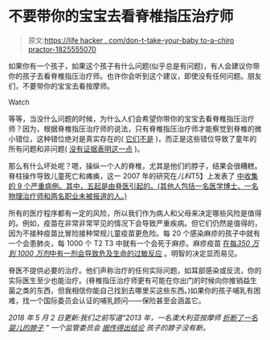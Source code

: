 # 不要带你的宝宝去看脊椎指压治疗师

> 原文:[https://life hacker . com/don-t-take-your-baby to-a-chiro practor-1825555070](https://lifehacker.com/don-t-take-your-baby-to-a-chiropractor-1825555070)

如果你有一个孩子，如果这个孩子有什么问题(似乎总是有问题)，有人会建议你带你的孩子去看脊椎指压治疗师。也许你会听到这个建议，即使没有任何问题。朋友们，不要带你的宝宝去看按摩师。

Watch

等等，当没什么问题的时候，为什么人们会希望你带你的宝宝去看脊椎指压治疗师？因为，根据脊椎指压治疗师的说法，只有脊椎指压治疗师才能察觉到脊椎的微小错位，这种错位绝对是真实存在的( [它们不是](https://en.wikipedia.org/wiki/Vertebral_subluxation) )，而正是这些错位导致了童年的所有问题和非问题( [没有证据表明这一点](https://www.ncbi.nlm.nih.gov/pmc/articles/PMC1208927/) )。

那么有什么坏处呢？嗯，操纵一个人的脊椎，尤其是他们的脖子，结果会很糟糕。脊柱操作导致儿童死亡和瘫痪，这一 2007 年的研究在*儿科*T5】上发表了 [中收集的 9 个严重病例。其中，五起是由脊医引起的。(其他人包括一名医学博士、一名物理治疗师和两名职业未被报道的人。)](http://doi.org/10.1542/peds.2006-1392)

所有的医疗程序都有一定的风险，所以我们作为病人和父母来决定哪些风险是值得的。例如，疫苗在非常非常罕见的情况下会导致严重疾病。但它们仍然是值得的，因为不接种疫苗比冒险接种常规儿童疫苗更危险。每 20 个感染麻疹的孩子中就有一个会患肺炎，每 1000 个 T2 T3 中就有一个会死于麻疹。麻疹疫苗 [在每*350 万到 1000 万剂*中有一剂会导致危及生命的过敏反应](http://www.who.int/vaccine_safety/initiative/tools/MMR_vaccine_rates_information_sheet.pdf?ua=1) 。明智的决定显而易见。

脊医不提供必要的治疗。他们声称治疗的任何实际问题，如耳部感染或反流，你的实际医生至少也能治疗。(脊椎指压治疗师更有可能在你出门的时候向你推销益生菌之类的东西，但我相信你能自己找到去哪里买这些东西。)如果你的孩子哺乳有困难，找一个国际委员会认证的哺乳顾问——保险甚至会涵盖它。

*2018 年 5 月 2 日更新:我们之前写道“2013 年，一名澳大利亚按摩师* [*折断了一名婴儿的脖子*](https://www.smh.com.au/healthcare/call-for-age-limit-after-chiropractor-breaks-babys-neck-20130928-2ul6e.html) *”* *一个监管委员会* [*据传得出结论*](https://www.theaustralian.com.au/news/nation/chiropractor-cleared-over-break/news-story/3ef77c8a56ebb1b6a8f57868df938915?sv=81db7a8ae0da0eb23e572bf83dec8693) *孩子的脖子没有断。*